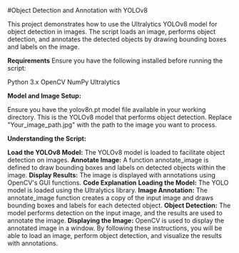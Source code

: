 #Object Detection and Annotation with YOLOv8

This project demonstrates how to use the Ultralytics YOLOv8 model for object detection in images. The script loads an image, performs object detection, and annotates the detected objects by drawing bounding boxes and labels on the image.

**Requirements**
Ensure you have the following installed before running the script:

Python 3.x
OpenCV
NumPy
Ultralytics



**Model and Image Setup:**

Ensure you have the yolov8n.pt model file available in your working directory. This is the YOLOv8 model that performs object detection.
Replace "Your_image_path.jpg" with the path to the image you want to process.

**Understanding the Script:**

**Load the YOLOv8 Model:** The YOLOv8 model is loaded to facilitate object detection on images.
**Annotate Image:** A function annotate_image is defined to draw bounding boxes and labels on detected objects within the image.
**Display Results:** The image is displayed with annotations using OpenCV's GUI functions.
**Code Explanation**
**Loading the Model:** The YOLO model is loaded using the Ultralytics library.
**Image Annotation:** The annotate_image function creates a copy of the input image and draws bounding boxes and labels for each detected object.
**Object Detection:** The model performs detection on the input image, and the results are used to annotate the image.
**Displaying the Image:** OpenCV is used to display the annotated image in a window.
By following these instructions, you will be able to load an image, perform object detection, and visualize the results with annotations.
